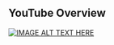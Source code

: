 ## YouTube Overview

[![IMAGE ALT TEXT HERE](https://img.youtube.com/vi/f3K92w8VBuU/0.jpg)](https://www.youtube.com/watch?v=f3K92w8VBuU)
